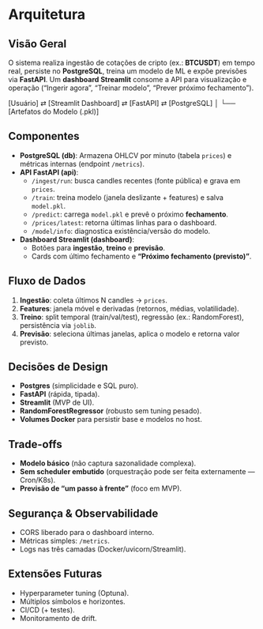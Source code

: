 # Arquitetura

## Visão Geral
O sistema realiza ingestão de cotações de cripto (ex.: **BTCUSDT**) em tempo real, persiste no **PostgreSQL**, treina um modelo de ML e expõe previsões via **FastAPI**. Um **dashboard Streamlit** consome a API para visualização e operação (“Ingerir agora”, “Treinar modelo”, “Prever próximo fechamento”).

[Usuário] ⇄ [Streamlit Dashboard] ⇄ [FastAPI] ⇄ [PostgreSQL]
│
└── [Artefatos do Modelo (.pkl)]


## Componentes
- **PostgreSQL (db)**: Armazena OHLCV por minuto (tabela `prices`) e métricas internas (endpoint `/metrics`).
- **API FastAPI (api)**:
  - `/ingest/run`: busca candles recentes (fonte pública) e grava em `prices`.
  - `/train`: treina modelo (janela deslizante + features) e salva `model.pkl`.
  - `/predict`: carrega `model.pkl` e prevê o próximo **fechamento**.
  - `/prices/latest`: retorna últimas linhas para o dashboard.
  - `/model/info`: diagnostica existência/versão do modelo.
- **Dashboard Streamlit (dashboard)**:
  - Botões para **ingestão**, **treino** e **previsão**.
  - Cards com último fechamento e **“Próximo fechamento (previsto)”**.

## Fluxo de Dados
1. **Ingestão**: coleta últimos N candles → `prices`.
2. **Features**: janela móvel e derivadas (retornos, médias, volatilidade).
3. **Treino**: split temporal (train/val/test), regressão (ex.: RandomForest), persistência via `joblib`.
4. **Previsão**: seleciona últimas janelas, aplica o modelo e retorna valor previsto.

## Decisões de Design
- **Postgres** (simplicidade e SQL puro).
- **FastAPI** (rápida, tipada).
- **Streamlit** (MVP de UI).
- **RandomForestRegressor** (robusto sem tuning pesado).
- **Volumes Docker** para persistir base e modelos no host.

## Trade-offs
- **Modelo básico** (não captura sazonalidade complexa).
- **Sem scheduler embutido** (orquestração pode ser feita externamente — Cron/K8s).
- **Previsão de “um passo à frente”** (foco em MVP).

## Segurança & Observabilidade
- CORS liberado para o dashboard interno.
- Métricas simples: `/metrics`.
- Logs nas três camadas (Docker/uvicorn/Streamlit).

## Extensões Futuras
- Hyperparameter tuning (Optuna).
- Múltiplos símbolos e horizontes.
- CI/CD (+ testes).
- Monitoramento de drift.
